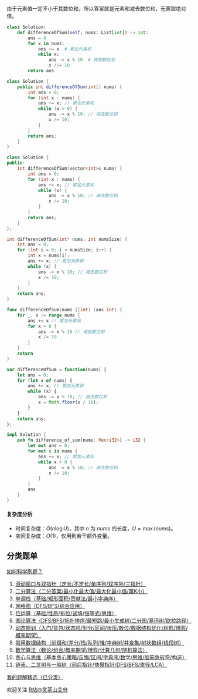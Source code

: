 由于元素值一定不小于其数位和，所以答案就是元素和减去数位和，无需取绝对值。

```py [sol-Python3]
class Solution:
    def differenceOfSum(self, nums: List[int]) -> int:
        ans = 0
        for x in nums:
            ans += x  # 累加元素和
            while x:
                ans -= x % 10  # 减去数位和
                x //= 10
        return ans
```

```java [sol-Java]
class Solution {
    public int differenceOfSum(int[] nums) {
        int ans = 0;
        for (int x : nums) {
            ans += x; // 累加元素和
            while (x > 0) {
                ans -= x % 10; // 减去数位和
                x /= 10;
            }
        }
        return ans;
    }
}
```

```cpp [sol-C++]
class Solution {
public:
    int differenceOfSum(vector<int>& nums) {
        int ans = 0;
        for (int x : nums) {
            ans += x; // 累加元素和
            while (x) {
                ans -= x % 10; // 减去数位和
                x /= 10;
            }
        }
        return ans;
    }
};
```

```c [sol-C]
int differenceOfSum(int* nums, int numsSize) {
    int ans = 0;
    for (int i = 0; i < numsSize; i++) {
        int x = nums[i];
        ans += x; // 累加元素和
        while (x) {
            ans -= x % 10; // 减去数位和
            x /= 10;
        }
    }
    return ans;
}
```

```go [sol-Go]
func differenceOfSum(nums []int) (ans int) {
    for _, x := range nums {
        ans += x // 累加元素和
        for x > 0 {
            ans -= x % 10 // 减去数位和
            x /= 10
        }
    }
    return
}
```

```js [sol-JavaScript]
var differenceOfSum = function(nums) {
    let ans = 0;
    for (let x of nums) {
        ans += x; // 累加元素和
        while (x) {
            ans -= x % 10; // 减去数位和
            x = Math.floor(x / 10);
        }
    }
    return ans;
};
```

```rust [sol-Rust]
impl Solution {
    pub fn difference_of_sum(nums: Vec<i32>) -> i32 {
        let mut ans = 0;
        for mut x in nums {
            ans += x; // 累加元素和
            while x > 0 {
                ans -= x % 10; // 减去数位和
                x /= 10;
            }
        }
        ans
    }
}
```

#### 复杂度分析

- 时间复杂度：$O(n\log U)$，其中 $n$ 为 $\textit{nums}$ 的长度，$U=\max(\textit{nums})$。
- 空间复杂度：$O(1)$，仅用到若干额外变量。

## 分类题单

[如何科学刷题？](https://leetcode.cn/circle/discuss/RvFUtj/)

1. [滑动窗口与双指针（定长/不定长/单序列/双序列/三指针）](https://leetcode.cn/circle/discuss/0viNMK/)
2. [二分算法（二分答案/最小化最大值/最大化最小值/第K小）](https://leetcode.cn/circle/discuss/SqopEo/)
3. [单调栈（基础/矩形面积/贡献法/最小字典序）](https://leetcode.cn/circle/discuss/9oZFK9/)
4. [网格图（DFS/BFS/综合应用）](https://leetcode.cn/circle/discuss/YiXPXW/)
5. [位运算（基础/性质/拆位/试填/恒等式/思维）](https://leetcode.cn/circle/discuss/dHn9Vk/)
6. [图论算法（DFS/BFS/拓扑排序/最短路/最小生成树/二分图/基环树/欧拉路径）](https://leetcode.cn/circle/discuss/01LUak/)
7. [动态规划（入门/背包/状态机/划分/区间/状压/数位/数据结构优化/树形/博弈/概率期望）](https://leetcode.cn/circle/discuss/tXLS3i/)
8. [常用数据结构（前缀和/差分/栈/队列/堆/字典树/并查集/树状数组/线段树）](https://leetcode.cn/circle/discuss/mOr1u6/)
9. [数学算法（数论/组合/概率期望/博弈/计算几何/随机算法）](https://leetcode.cn/circle/discuss/IYT3ss/)
10. [贪心与思维（基本贪心策略/反悔/区间/字典序/数学/思维/脑筋急转弯/构造）](https://leetcode.cn/circle/discuss/g6KTKL/)
11. [链表、二叉树与一般树（前后指针/快慢指针/DFS/BFS/直径/LCA）](https://leetcode.cn/circle/discuss/K0n2gO/)

[我的题解精选（已分类）](https://github.com/EndlessCheng/codeforces-go/blob/master/leetcode/SOLUTIONS.md)

欢迎关注 [B站@灵茶山艾府](https://space.bilibili.com/206214)
